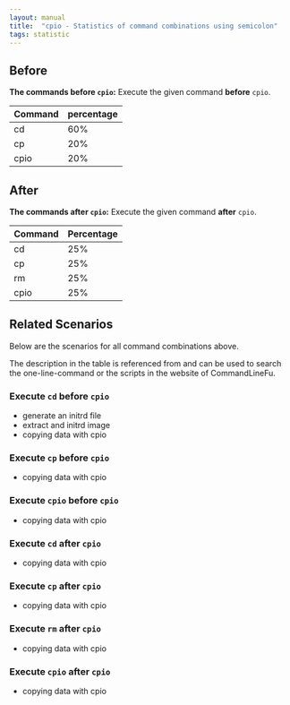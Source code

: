 ```yaml
---
layout: manual
title:  "cpio - Statistics of command combinations using semicolon"
tags: statistic
---
```


## Before

__The commands before `cpio`:__  Execute the given command __before__ `cpio`.

| Command | percentage |
|--------|--------|
| cd | 60% |
| cp | 20% |
| cpio | 20% |



## After

__The commands after `cpio`:__ Execute the given command __after__ `cpio`.

| Command | Percentage | 
|-------|--------|
| cd | 25% |
| cp | 25% |
| rm | 25% |
| cpio | 25% |



## Related Scenarios

Below are the scenarios for all command combinations above.

The description in the table is referenced from and can be used to search the one-line-command or the scripts in the website of CommandLineFu.


### Execute `cd` before `cpio`

- generate an initrd file
- extract and initrd image
- copying data with cpio

            
### Execute `cp` before `cpio`

- copying data with cpio

            
### Execute `cpio` before `cpio`

- copying data with cpio

            


### Execute `cd` after `cpio`

- copying data with cpio

            
### Execute `cp` after `cpio`

- copying data with cpio

            
### Execute `rm` after `cpio`

- copying data with cpio

            
### Execute `cpio` after `cpio`

- copying data with cpio

            
